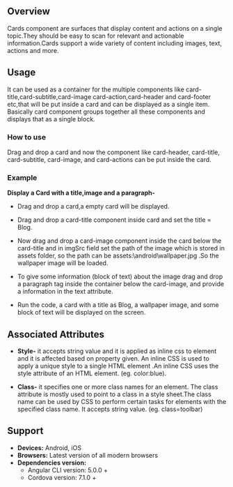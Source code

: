 ## Overview
Cards component are surfaces that display content and actions on a single topic.They should be easy to scan for relevant and actionable information.Cards support a wide variety of content including images, text, actions and more. 
## Usage
It can be used as a container for the multiple components like card-title,card-subtitle,card-image card-action,card-header and card-footer etc,that will be put inside a card and can be displayed as a single item. Basically card component groups together all these components and displays that as a single block.                                                                                                                                       

### How to use
Drag and drop a card and now the component like card-header, card-title, card-subtitle, card-image, and card-actions can be put inside the card.


### Example
**Display a Card with a title,image and a paragraph-** 

- Drag and drop a card,a empty card will be displayed.

- Drag and drop a card-title component inside card and set the title = Blog.

- Now drag and drop a card-image component inside the card below the card-title and in imgSrc field set the path of the image which is stored in assets folder, so the path can be assets:\android\wallpaper.jpg .So the wallpaper image will be loaded.
 
- To give some information (block of text) about the image drag and drop a paragraph tag inside the container below the card-image, and provide a information in the text attribute.

- Run the code, a card with a title as Blog, a wallpaper image, and some block of text will be displayed on the screen.

 
## Associated Attributes
- **Style-** it accepts string value and it is applied as inline css to element and it is affected based on property given. An inline CSS is used to apply a unique style to a single HTML element .An inline CSS uses the style attribute of an HTML element.
(eg. color:blue).

- **Class-** it specifies one or more class names for an element. The class attribute is mostly used to point to a class in a style sheet.The class name can be used by CSS to perform certain tasks for elements with the specified class name. It accepts string value. (eg. class=toolbar)

## Support
- **Devices:** Android, iOS
- **Browsers:**  Latest version of all modern browsers
- **Dependencies version:** 
    - Angular CLI version: 5.0.0 + 
    - Cordova version: 7.1.0 + 





